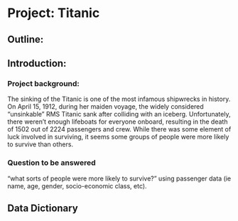 # Project: Titanic
## Outline:

## Introduction:

### Project background:
The sinking of the Titanic is one of the most infamous shipwrecks in history.
On April 15, 1912, during her maiden voyage, the widely considered “unsinkable” RMS Titanic sank after colliding with an iceberg.
Unfortunately, there weren’t enough lifeboats for everyone onboard, resulting in the death of 1502 out of 2224 passengers and crew.
While there was some element of luck involved in surviving, it seems some groups of people were more likely to survive than others.

### Question to be answered
“what sorts of people were more likely to survive?” using passenger data (ie name, age, gender, socio-economic class, etc).

## Data Dictionary
